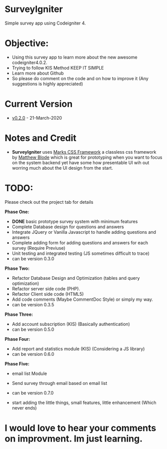 # SurveyIgniter
Simple survey app using Codeigniter 4.

# Objective:
- Using this survey app to learn more about the new awesome codeigniter4.0.2.
- Trying to follow KIS Method KEEP IT SIMPLE
- Learn more about Github
- So please do comment on the code and on how to improve it (Any suggestions is highly appreciated)

# Current Version
- [v0.2.0](https://github.com/anmar-dev/SurveyIgniter/releases/tag/v0.2.0-alpha) - 21-March-2020

# Notes and Credit
- **SurveyIgniter** uses [Marks CSS Framework](https://mblode.github.io/marx/) a classless css framework by [Matthew Blode](https://github.com/mblode) which is great for prototyping when you want to focus on the system backend yet have some how presentable UI wih out worring much about the UI design from the start.

# TODO:
Please check out the project tab for details

**Phase One:**
- **DONE** basic prototype survey system with minimum features
- Complete Database design for questions and answers
- Integrate JQuery or Vanilla Javascript to handle adding questions and answers 
- Complete adding form for adding questions and answers for each survey (Require Previuse)
- Unit testing and integrated testing (JS sometimes difficult to trace)
- can be version 0.3.0

**Phase Two:**
- Refactor Database Design and Optimization (tables and query optimization)
- Refactor server side code (PHP).
- Refactor Client side code (HTML5)
- Add code comments (Maybe CommentDoc Style) or simply my way.
- can be version 0.3.5

**Phase Three:**
- Add account subscription (KIS) (Basically authentication)
- can be version 0.5.0

**Phase Four:**
- Add report and statistics module (KIS) (Considering a JS library)
- can be version 0.6.0

**Phase Five:**
- email list Module
- Send survey through email based on email list
- can be version 0.7.0

- start adding the little things, small features, little enhancement (Which never ends) 


# I would love to hear your comments on improvment. Im just learning.



